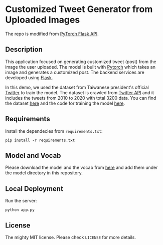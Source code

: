 # Customized Tweet Generator from Uploaded Images

The repo is modified from [PyTorch Flask API](https://github.com/avinassh/pytorch-flask-api-heroku).

## Description

This application focused on generating customized tweet (post) from the image the user uploaded. The model is built with [Pytorch](https://pytorch.org/) which takes an image and generates a customized post. The backend services are developed using [Flask](https://flask.palletsprojects.com/en/1.1.x/).

In this demo, we used the dataset from Taiwanese president's official [Twitter](https://twitter.com/iingwen) to train the model. The dataset is crawled from [Twitter API](https://developer.twitter.com/en/docs/twitter-api) and it includes the tweets from 2010 to 2020 with total 3200 data. You can find the dataset [here](./dataset) and the code for training the model [here](./model).

## Requirements

Install the dependecies from `requirements.txt`:

    pip install -r requirements.txt

## Model and Vocab

Please download the model and the vocab from [here](https://www.cs.virginia.edu/~lh5jv/models/) and add them under the model directory in this repository.

## Local Deployment

Run the server:

    python app.py

## License

The mighty MIT license. Please check `LICENSE` for more details.
